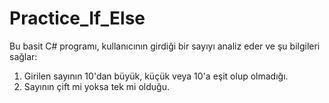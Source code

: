 # Practice_If_Else
Bu basit C# programı, kullanıcının girdiği bir sayıyı analiz eder ve şu bilgileri sağlar:
1. Girilen sayının 10'dan büyük, küçük veya 10'a eşit olup olmadığı.
2. Sayının çift mi yoksa tek mi olduğu.
